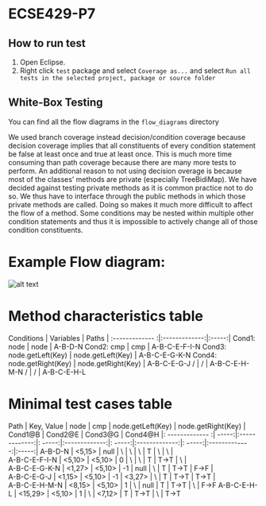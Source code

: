 # ECSE429-P7

How to run test
---------------

1. Open Eclipse.
2. Right click `test` package and select `Coverage as...` and select `Run all tests in the selected project, package or source folder`


White-Box Testing
-----------------

You can find all the flow diagrams in the `flow_diagrams` directory

We used branch coverage instead decision/condition coverage because decision coverage implies that all constituents of every condition statement be false at least once and true at least once. This is much more time consuming than path coverage because there are many more tests to perform. 
An additional reason to not using decision overage is because most of the classes’ methods are private (especially TreeBidiMap). We have decided against testing private methods as it is common practice not to do so. We thus have to interface through the public methods in which those private methods are called. Doing so makes it much more difficult to affect the flow of a method. Some conditions may be nested within multiple other condition statements and thus it is impossible to actively change all of those condition constituents.

# Example Flow diagram:

![alt text](https://github.com/the-luantran/ECSE429-P7/blob/master/flow_diagrams/doPut.png "doPut() flow diagram")

# Method characteristics table

Conditions | Variables | Paths
| :------------- :|:-------------:|:-----:|
Cond1: node | node | A-B-D-N
Cond2: cmp | cmp | A-B-C-E-F-I-N
Cond3: node.getLeft(Key) | node.getLeft(Key) | A-B-C-E-G-K-N
Cond4: node.getRight(Key) | node.getRight(Key) | A-B-C-E-G-J
/ | / | A-B-C-E-H-M-N
/ | / | A-B-C-E-H-L

# Minimal test cases table


Path | Key, Value | node | cmp | node.getLeft(Key) | node.getRight(Key) | Cond1@B | Cond2@E | Cond3@G | Cond4@H
|: ------------- :| -----:|:-------------:|: -----:|:-------------:|: -----:|:-------------:|: -----:|:-------------:|:-----:|
A-B-D-N | <5,15> | null | \ | \ | \ | T | \ | \ | \
A-B-C-E-F-I-N | <5,10> | <5,10> | 0 | \ | \ | T | T->T | \ | \
A-B-C-E-G-K-N | <1,27> | <5,10> | -1 | null | \ | T | T->T | F->F | \
A-B-C-E-G-J | <1,15> | <5,10> | -1 | <3,27> | \ | T | T->T | T->T | \
A-B-C-E-H-M-N | <8,15> | <5,10> | 1 | \ | null | T | T->T | \ | F->F
A-B-C-E-H-L | <15,29> | <5,10> | 1 | \ | <7,12> | T | T->T | \ | T->T




